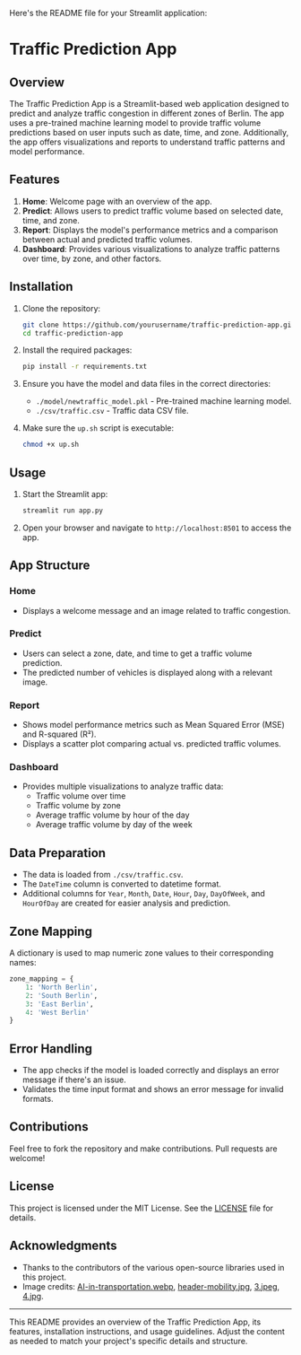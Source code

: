Here's the README file for your Streamlit application:

# Traffic Prediction App

## Overview

The Traffic Prediction App is a Streamlit-based web application designed to predict and analyze traffic congestion in different zones of Berlin. The app uses a pre-trained machine learning model to provide traffic volume predictions based on user inputs such as date, time, and zone. Additionally, the app offers visualizations and reports to understand traffic patterns and model performance.

## Features

1. **Home**: Welcome page with an overview of the app.
2. **Predict**: Allows users to predict traffic volume based on selected date, time, and zone.
3. **Report**: Displays the model's performance metrics and a comparison between actual and predicted traffic volumes.
4. **Dashboard**: Provides various visualizations to analyze traffic patterns over time, by zone, and other factors.

## Installation

1. Clone the repository:
    ```sh
    git clone https://github.com/yourusername/traffic-prediction-app.git
    cd traffic-prediction-app
    ```

2. Install the required packages:
    ```sh
    pip install -r requirements.txt
    ```

3. Ensure you have the model and data files in the correct directories:
    - `./model/newtraffic_model.pkl` - Pre-trained machine learning model.
    - `./csv/traffic.csv` - Traffic data CSV file.

4. Make sure the `up.sh` script is executable:
    ```sh
    chmod +x up.sh
    ```

## Usage

1. Start the Streamlit app:
    ```sh
    streamlit run app.py
    ```

2. Open your browser and navigate to `http://localhost:8501` to access the app.

## App Structure

### Home
- Displays a welcome message and an image related to traffic congestion.

### Predict
- Users can select a zone, date, and time to get a traffic volume prediction.
- The predicted number of vehicles is displayed along with a relevant image.

### Report
- Shows model performance metrics such as Mean Squared Error (MSE) and R-squared (R²).
- Displays a scatter plot comparing actual vs. predicted traffic volumes.

### Dashboard
- Provides multiple visualizations to analyze traffic data:
    - Traffic volume over time
    - Traffic volume by zone
    - Average traffic volume by hour of the day
    - Average traffic volume by day of the week

## Data Preparation

- The data is loaded from `./csv/traffic.csv`.
- The `DateTime` column is converted to datetime format.
- Additional columns for `Year`, `Month`, `Date`, `Hour`, `Day`, `DayOfWeek`, and `HourOfDay` are created for easier analysis and prediction.

## Zone Mapping

A dictionary is used to map numeric zone values to their corresponding names:
```python
zone_mapping = {
    1: 'North Berlin',
    2: 'South Berlin',
    3: 'East Berlin',
    4: 'West Berlin'
}
```

## Error Handling

- The app checks if the model is loaded correctly and displays an error message if there's an issue.
- Validates the time input format and shows an error message for invalid formats.

## Contributions

Feel free to fork the repository and make contributions. Pull requests are welcome!

## License

This project is licensed under the MIT License. See the [LICENSE](LICENSE) file for details.

## Acknowledgments

- Thanks to the contributors of the various open-source libraries used in this project.
- Image credits: [AI-in-transportation.webp](./img/AI-in-transportation.webp), [header-mobility.jpg](./img/header-mobility.jpg), [3.jpeg](./img/3.jpeg), [4.jpg](./img/4.jpg).

---

This README provides an overview of the Traffic Prediction App, its features, installation instructions, and usage guidelines. Adjust the content as needed to match your project's specific details and structure.
